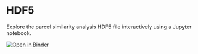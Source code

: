 # HDF5

Explore the parcel similarity analysis HDF5 file interactively using a Jupyter notebook.

[![Open in Binder](https://mybinder.org/badge_logo.svg)](https://mybinder.org/v2/gh/lobennett/binder-docker-example/HEAD?urlpath=%2Fdoc%2Ftree%2Fnb1.ipynb)